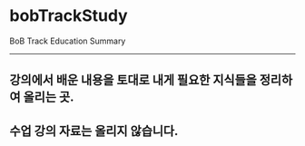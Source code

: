 # bobTrackStudy
BoB Track Education Summary

---

## 강의에서 배운 내용을 토대로 내게 필요한 지식들을 정리하여 올리는 곳.

## 수업 강의 자료는 올리지 않습니다.
